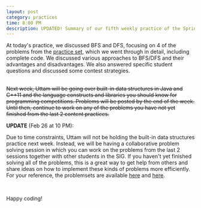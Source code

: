```yaml
---
layout: post
category: practices
time: 8:00 PM
description: UPDATED! Summary of our fifth weekly practice of the Spring 2015 semester.
---
```


At today's practice, we discussed BFS and DFS, focusing on 4 of the problems from the 
[practice set](/announcements/2015/02/17/practice-problems-for-the-week-of-feb-17.html), 
which we went through in detail, including complete code.  We discussed various 
approaches to BFS/DFS and their advantages and disadvantages.  We also answered 
specific student questions and discussed some contest strategies.

<br/>

<strike>
Next week, Uttam will be going over built-in data structures in Java and C++11 and 
the language constructs and libraries you should know for programming competitions. 
Problems will be posted by the end of the week. Until then, continue to work on any 
of the problems you have not yet finished from the last 2 content practices.
</strike>

<br/>

<b>UPDATE</b> (Feb 26 at 10 PM): 

Due to time constraints, Uttam will not be holding the built-in data structures 
practice next week.
Instead, we will be having a collaborative problem solving session in which you can 
work on the problems from the last 2 sessions together with other students in the 
SIG. If you haven't yet finished solving all of the problems, this is a great way 
to get help from others and share ideas on how to implement these kinds of problems 
more efficiently. For your reference, the problemsets are available [here][1] and 
[here][2].

<br/>

Happy coding!

[1]:/announcements/2015/02/04/practice-problems-for-the-week-of-feb-03.html "Simple DP Problemset"
[2]:/announcements/2015/02/17/practice-problems-for-the-week-of-feb-17.html "Graph Search Problemset"
